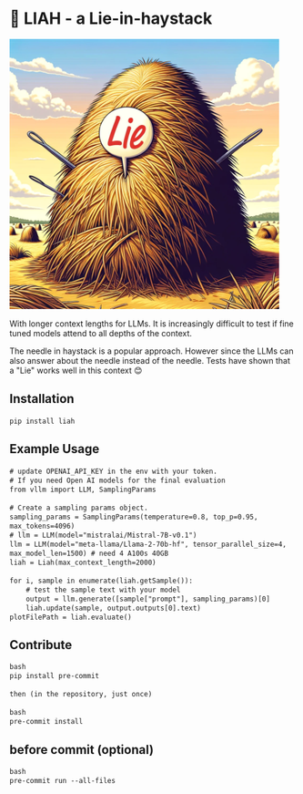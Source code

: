 
# 🤥 LIAH - a Lie-in-haystack

![LIAH](/images/liah.png "Liah")

With longer context lengths for LLMs. It is increasingly difficult to test
if fine tuned models attend to all depths of the context.

The needle in haystack is a popular approach. However since the LLMs can also answer
about the needle instead of the needle. Tests have shown that a "Lie" works well in
this context 😊

## Installation
    pip install liah

## Example Usage

    # update OPENAI_API_KEY in the env with your token.
    # If you need Open AI models for the final evaluation
    from vllm import LLM, SamplingParams

    # Create a sampling params object.
    sampling_params = SamplingParams(temperature=0.8, top_p=0.95, max_tokens=4096)
    # llm = LLM(model="mistralai/Mistral-7B-v0.1")
    llm = LLM(model="meta-llama/Llama-2-70b-hf", tensor_parallel_size=4, max_model_len=1500) # need 4 A100s 40GB
    liah = Liah(max_context_length=2000)

    for i, sample in enumerate(liah.getSample()):
        # test the sample text with your model
        output = llm.generate([sample["prompt"], sampling_params)[0]
        liah.update(sample, output.outputs[0].text)
    plotFilePath = liah.evaluate()

## Contribute

    bash
    pip install pre-commit

    then (in the repository, just once)

    bash
    pre-commit install

## before commit (optional)

    bash
    pre-commit run --all-files
